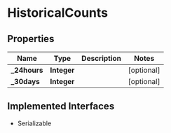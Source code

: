 

# HistoricalCounts


## Properties

| Name | Type | Description | Notes |
|------------ | ------------- | ------------- | -------------|
|**_24hours** | **Integer** |  |  [optional] |
|**_30days** | **Integer** |  |  [optional] |


## Implemented Interfaces

* Serializable

